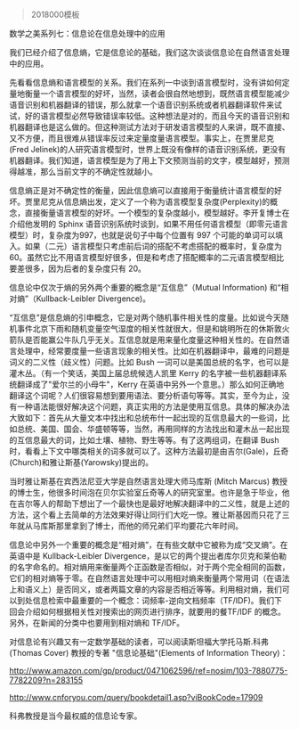 # 
> 2018000模板




数学之美系列七：信息论在信息处理中的应用

我们已经介绍了信息熵，它是信息论的基础，我们这次谈谈信息论在自然语言处理中的应用。



先看看信息熵和语言模型的关系。我们在系列一中谈到语言模型时，没有讲如何定量地衡量一个语言模型的好坏，当然，读者会很自然地想到，既然语言模型能减少语音识别和机器翻译的错误，那么就拿一个语音识别系统或者机器翻译软件来试试，好的语言模型必然导致错误率较低。这种想法是对的，而且今天的语音识别和机器翻译也是这么做的。但这种测试方法对于研发语言模型的人来讲，既不直接、又不方便，而且很难从错误率反过来定量度量语言模型。事实上，在贾里尼克(Fred Jelinek)的人研究语言模型时，世界上既没有像样的语音识别系统，更没有机器翻译。我们知道，语言模型是为了用上下文预测当前的文字，模型越好，预测得越准，那么当前文字的不确定性就越小。



信息熵正是对不确定性的衡量，因此信息熵可以直接用于衡量统计语言模型的好坏。贾里尼克从信息熵出发，定义了一个称为语言模型复杂度(Perplexity)的概念，直接衡量语言模型的好坏。一个模型的复杂度越小，模型越好。李开复博士在介绍他发明的 Sphinx 语音识别系统时谈到，如果不用任何语言模型（即零元语言模型）时，复杂度为997，也就是说句子中每个位置有 997 个可能的单词可以填入。如果（二元）语言模型只考虑前后词的搭配不考虑搭配的概率时，复杂度为 60。虽然它比不用语言模型好很多，但是和考虑了搭配概率的二元语言模型相比要差很多，因为后者的复杂度只有 20。



信息论中仅次于熵的另外两个重要的概念是“互信息”（Mutual Information) 和“相对熵”（Kullback-Leibler Divergence)。



“互信息”是信息熵的引申概念，它是对两个随机事件相关性的度量。比如说今天随机事件北京下雨和随机变量空气湿度的相关性就很大，但是和姚明所在的休斯敦火箭队是否能赢公牛队几乎无关。互信息就是用来量化度量这种相关性的。在自然语言处理中，经常要度量一些语言现象的相关性。比如在机器翻译中，最难的问题是词义的二义性（歧义性）问题。比如 Bush 一词可以是美国总统的名字，也可以是灌木丛。（有一个笑话，美国上届总统候选人凯里 Kerry 的名字被一些机器翻译系统翻译成了"爱尔兰的小母牛"，Kerry 在英语中另外一个意思。）那么如何正确地翻译这个词呢？人们很容易想到要用语法、要分析语句等等。其实，至今为止，没有一种语法能很好解决这个问题，真正实用的方法是使用互信息。具体的解决办法大致如下：首先从大量文本中找出和总统布什一起出现的互信息最大的一些词，比如总统、美国、国会、华盛顿等等，当然，再用同样的方法找出和灌木丛一起出现的互信息最大的词，比如土壤、植物、野生等等。有了这两组词，在翻译 Bush 时，看看上下文中哪类相关的词多就可以了。这种方法最初是由吉尔(Gale)，丘奇(Church)和雅让斯基(Yarowsky)提出的。



当时雅让斯基在宾西法尼亚大学是自然语言处理大师马库斯 (Mitch Marcus) 教授的博士生，他很多时间泡在贝尔实验室丘奇等人的研究室里。也许是急于毕业，他在吉尔等人的帮助下想出了一个最快也是最好地解决翻译中的二义性，就是上述的方法，这个看上去简单的方法效果好得让同行们大吃一惊。雅让斯基因而只花了三年就从马库斯那里拿到了博士，而他的师兄弟们平均要花六年时间。



信息论中另外一个重要的概念是“相对熵”，在有些文献中它被称为成“交叉熵”。在英语中是 Kullback-Leibler Divergence，是以它的两个提出者库尔贝克和莱伯勒的名字命名的。相对熵用来衡量两个正函数是否相似，对于两个完全相同的函数，它们的相对熵等于零。在自然语言处理中可以用相对熵来衡量两个常用词（在语法上和语义上）是否同义，或者两篇文章的内容是否相近等等。利用相对熵，我们可以到处信息检索中最重要的一个概念：词频率-逆向文档频率（TF/IDF)。我们下回会介绍如何根据相关性对搜索出的网页进行排序，就要用的餐TF/IDF 的概念。另外，在新闻的分类中也要用到相对熵和 TF/IDF。



对信息论有兴趣又有一定数学基础的读者，可以阅读斯坦福大学托马斯.科弗 (Thomas Cover) 教授的专著 "信息论基础"(Elements of Information Theory)：

http://www.amazon.com/gp/product/0471062596/ref=nosim/103-7880775-7782209?n=283155

http://www.cnforyou.com/query/bookdetail1.asp?viBookCode=17909

科弗教授是当今最权威的信息论专家。




